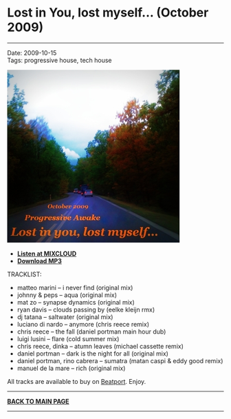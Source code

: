 # Lost in You, lost myself... (October 2009)

----

Date: 2009-10-15    
Tags:  progressive house, tech house    

[![Progressive Awake: Lost in You, lost myself... (October 2009)](./images/lost-in-you-lost-myself-october-2009.jpg)](https://www.mixcloud.com/progressiveawake2010/lost-in-you-lost-myself-october-2009/)

* [**Listen at MIXCLOUD**](https://www.mixcloud.com/progressiveawake2010/lost-in-you-lost-myself-october-2009/)
* [**Download MP3**](https://1drv.ms/u/s!Alo3H0XlzdZxgVrE5AHnlhXUUwRR?e=AIJWHg)  

TRACKLIST:  

* matteo marini – i never find (original mix)
* johnny & peps – aqua (original mix)
* mat zo – synapse dynamics (original mix)
* ryan davis – clouds passing by (eelke kleijn rmx)
* dj tatana – saltwater (original mix)
* luciano di nardo – anymore (chris reece remix)
* chris reece – the fall (daniel portman main hour dub)
* luigi lusini – flare (cold summer mix)
* chris reece, dinka – atumn leaves (michael cassette remix)
* daniel portman – dark is the night for all (original mix)
* daniel portman, rino cabrera – sumatra (matan caspi & eddy good remix)
* manuel de la mare – rich (original mix)

All tracks are available to buy on <a href="http://beatport.com" target="_blank">Beatport</a>.
Enjoy.

----

[**BACK TO MAIN PAGE**](./README.md)

---- 
